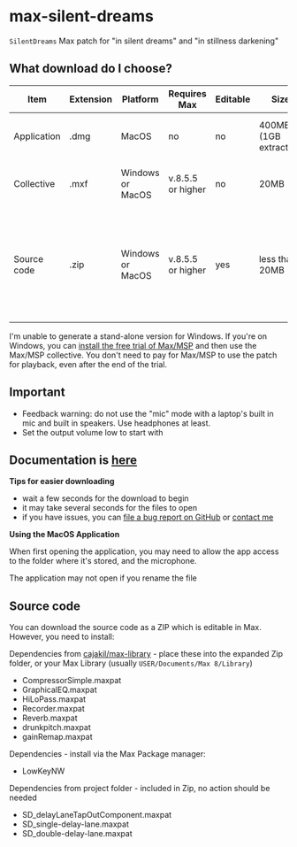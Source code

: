 # max-silent-dreams
`SilentDreams` Max patch for "in silent dreams" and "in stillness darkening"

## What download do I choose?

| Item         | Extension     | Platform | Requires Max | Editable | Size | Tip | 
|--------------|-----------|------------|-----------|------------| -----------| -----------|
| Application      | .dmg  | MacOS       | no | no | 400MB (1GB extracted) | Download this if you don't have Max/MSP
| Collective | .mxf      | Windows or MacOS        | v.8.5.5 or higher | no | 20MB | Download this if you have Max/MSP
| Source code | .zip | Windows or MacOS | v.8.5.5 or higher | yes | less than 20MB | Download this if you have Max/MSP, want to edit and can follow instructions to include dependencies

I'm unable to generate a stand-alone version for Windows. If you're on Windows, you can [install the free trial of Max/MSP](https://cycling74.com/downloads) and then use the Max/MSP collective. You don't need to pay for Max/MSP to use the patch for playback, even after the end of the trial.

## Important

* Feedback warning: do not use the "mic" mode with a laptop's built in mic and built in speakers. Use headphones at least.
* Set the output volume low to start with

## Documentation is [here](https://www.playbook.com/s/jack-campbell/8dqWmYCDWaF3URK1WUDxQAa6)

**Tips for easier downloading**
* wait a few seconds for the download to begin
* it may take several seconds for the files to open
* if you have issues, you can [file a bug report on GitHub](https://github.com/cajakil/max-silent-dreams/issues) or [contact me](https://jackcampbell.uk/contact)

**Using the MacOS Application**

When first opening the application, you may need to allow the app access to the folder where it's stored, and the microphone.

The application may not open if you rename the file

## Source code

You can download the source code as a ZIP which is editable in Max. However, you need to install:

Dependencies from [cajakil/max-library](https://github.com/cajakil/max-library) - place these into the expanded Zip folder, or your Max Library (usually `USER/Documents/Max 8/Library`)
* CompressorSimple.maxpat 
* GraphicalEQ.maxpat
* HiLoPass.maxpat
* Recorder.maxpat
* Reverb.maxpat
* drunkpitch.maxpat
* gainRemap.maxpat

Dependencies - install via the Max Package manager:
* LowKeyNW

Dependencies from project folder - included in Zip, no action should be needed
* SD_delayLaneTapOutComponent.maxpat
* SD_single-delay-lane.maxpat
* SD_double-delay-lane.maxpat
